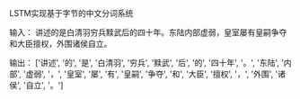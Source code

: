 
LSTM实现基于字节的中文分词系统

输入：
讲述的是白清羽穷兵黩武后的四十年。东陆内部虚弱，皇室屡有皇嗣争夺和大臣擅权，外围诸侯自立。

输出：
['讲述', '的', '是', '白清羽', '穷兵', '黩武', '后', '的', '四十年', '。', '东陆', '内部', '虚弱', '，', 
'皇室', '屡', '有', '皇嗣', '争夺', '和', '大臣', '擅权', '，', '外围', '诸侯', '自立', '。']

